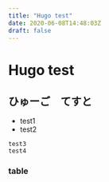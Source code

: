 ```yaml
---
title: "Hugo test"
date: 2020-06-08T14:48:03Z
draft: false
---
```


# Hugo test
## ひゅーご　てすと
- test1
- test2

```
test3
test4
```

### table



